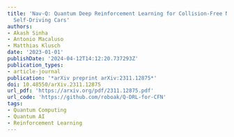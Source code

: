 ```yaml
---
title: 'Nav-Q: Quantum Deep Reinforcement Learning for Collision-Free Navigation of
  Self-Driving Cars'
authors:
- Akash Sinha
- Antonio Macaluso
- Matthias Klusch
date: '2023-01-01'
publishDate: '2024-04-12T14:12:20.737293Z'
publication_types:
- article-journal
publication: '*arXiv preprint arXiv:2311.12875*'
doi: 10.48550/arXiv.2311.12875
url_pdf: 'https://arxiv.org/pdf/2311.12875.pdf'
url_code: 'https://github.com/roboak/Q-DRL-for-CFN'
tags:
- Quantum Computing
- Quantum AI
- Reinforcement Learning
---
```

